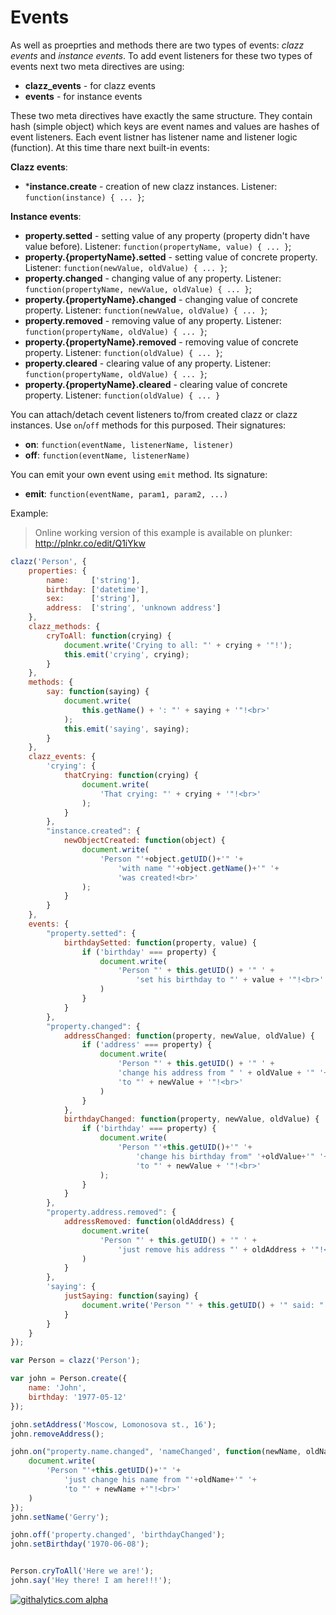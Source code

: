 Events
======

As well as proeprties and methods there are two types of events: *clazz events* and *instance events*. To add event listeners for these two types of events next two meta directives are using:

* **clazz_events** - for clazz events
* **events** - for instance events

These two meta directives have exactly the same structure. They contain hash (simple object) which keys are event names and values are hashes of event listeners. Each event listner has listener name and listener logic (function). At this time thare next built-in events:

**Clazz events**:
* ***instance.create** - creation of new clazz instances. Listener: `function(instance) { ... }`;

**Instance events**:
* **property.setted** - setting value of any property (property didn't have value before). 
    Listener: `function(propertyName, value) { ... }`;
* **property.{propertyName}.setted** - setting value of concrete property. 
    Listener: `function(newValue, oldValue) { ... }`;
* **property.changed** - changing value of any property. 
    Listener: `function(propertyName, newValue, oldValue) { ... }`;
* **property.{propertyName}.changed** - changing value of concrete property.
    Listener: `function(newValue, oldValue) { ... }`;
* **property.removed** - removing value of any property. 
    Listener: `function(propertyName, oldValue) { ... }`;
* **property.{propertyName}.removed** - removing value of concrete property.
    Listener: `function(oldValue) { ... }`;
* **property.cleared** - clearing value of any property. 
    Listener: `function(propertyName, oldValue) { ... }`;
* **property.{propertyName}.cleared** - clearing value of concrete property.
    Listener: `function(oldValue) { ... }`

You can attach/detach cevent listeners to/from created clazz or clazz instances. Use `on`/`off` methods for this purposed. Their signatures:
* **on**: `function(eventName, listenerName, listener)`
* **off**: `function(eventName, listenerName)`

You can emit your own event using `emit` method. Its signature:
* **emit**: `function(eventName, param1, param2, ...)`

Example:

> Online working version of this example is available on plunker: http://plnkr.co/edit/Q1iYkw

```js
clazz('Person', {
    properties: {
        name:     ['string'],
        birthday: ['datetime'],
        sex:      ['string'],
        address:  ['string', 'unknown address']
    },
    clazz_methods: {
        cryToAll: function(crying) {
            document.write('Crying to all: "' + crying + '"!');
            this.emit('crying', crying);
        }
    },
    methods: {
        say: function(saying) {
            document.write(
                this.getName() + ': "' + saying + '"!<br>'
            );
            this.emit('saying', saying);
        }
    },
    clazz_events: {
        'crying': {
            thatCrying: function(crying) {
                document.write(
                    'That crying: "' + crying + '"!<br>'
                );
            }
        },
        "instance.created": {
            newObjectCreated: function(object) {
                document.write(
                    'Person "'+object.getUID()+'" '+
                        'with name "'+object.getName()+'" '+
                        'was created!<br>'
                );
            }
        }
    },
    events: {
        "property.setted": {
            birthdaySetted: function(property, value) {
                if ('birthday' === property) {
                    document.write(
                        'Person "' + this.getUID() + '" ' +
                            'set his birthday to "' + value + '"!<br>'
                    )
                }
            }
        },
        "property.changed": {
            addressChanged: function(property, newValue, oldValue) {
                if ('address' === property) {
                    document.write(
                        'Person "' + this.getUID() + '" ' +
                        'change his address from " ' + oldValue + '" '+
                        'to "' + newValue + '"!<br>'
                    )
                }
            },
            birthdayChanged: function(property, newValue, oldValue) {
                if ('birthday' === property) {
                    document.write(
                        'Person "'+this.getUID()+'" '+
                            'change his birthday from" '+oldValue+'" '+
                            'to "' + newValue + '"!<br>'
                    );
                }
            }
        },
        "property.address.removed": {
            addressRemoved: function(oldAddress) {
                document.write(
                    'Person "' + this.getUID() + '" ' +
                        'just remove his address "' + oldAddress + '"!<br>'
                )
            }
        },
        'saying': {
            justSaying: function(saying) {
                document.write('Person "' + this.getUID() + '" said: "' + saying + '"!<br>');
            }
        }
    }
});

var Person = clazz('Person');

var john = Person.create({
    name: 'John',
    birthday: '1977-05-12'
});

john.setAddress('Moscow, Lomonosova st., 16');
john.removeAddress();

john.on("property.name.changed", 'nameChanged', function(newName, oldName) {
    document.write(
        'Person "'+this.getUID()+'" '+
            'just change his name from "'+oldName+'" '+
            'to "' + newName +'"!<br>'
    )
});
john.setName('Gerry');

john.off('property.changed', 'birthdayChanged');
john.setBirthday('1970-06-08');


Person.cryToAll('Here we are!');
john.say('Hey there! I am here!!!');
```
[![githalytics.com alpha](https://cruel-carlota.pagodabox.com/fa48a202a840546f356e073bd7592f4d "githalytics.com")](http://githalytics.com/alexpods/clazzjs)
